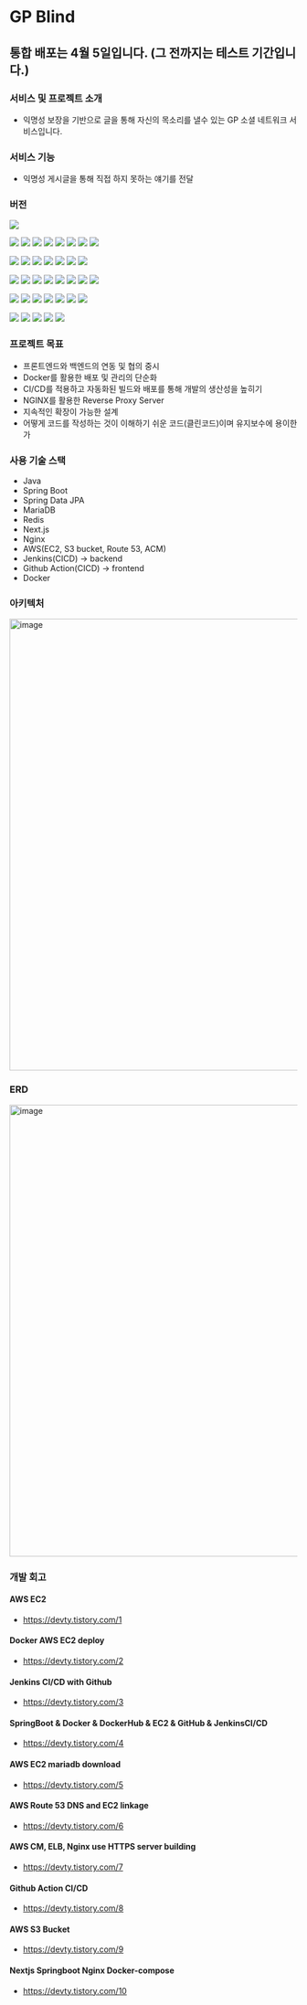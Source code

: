 # GP Blind
## 통합 배포는 4월 5일입니다. (그 전까지는 테스트 기간입니다.)

### 서비스 및 프로젝트 소개
- 익명성 보장을 기반으로 글을 통해 자신의 목소리를 낼수 있는 GP 소셜 네트워크 서비스입니다.

### 서비스 기능
- 익명성 게시글을 통해 직접 하지 못하는 얘기를 전달

### 버전
<img src="https://img.shields.io/badge/v 1.0.0-통합 배포(4/5)-red"> 

<img src="https://img.shields.io/badge/v 0.5.1-EC2 생성-green"> <img src="https://img.shields.io/badge/v 0.5.2-Backend Jenkins CI/CD-green"> 
<img src="https://img.shields.io/badge/v 0.5.2-Frontend Github Action CI/CD-green"> <img src="https://img.shields.io/badge/v 0.5.3-AWS DNS-green"> 
<img src="https://img.shields.io/badge/v 0.5.4-AWS ACM, ELB-green"> <img src="https://img.shields.io/badge/v 0.5.6-Nginx-green"> 
<img src="https://img.shields.io/badge/v 0.5.5-Backend Integration Test-green"> <img src="https://img.shields.io/badge/v 0.5.5-Frontend Integration Test-green">

<img src="https://img.shields.io/badge/v 0.4.1-CORS 처리-green"> <img src="https://img.shields.io/badge/v 0.4.2-API Response틀 수정-green"> 
<img src="https://img.shields.io/badge/v 0.4.2-여러개의 DTO 생성 및 커스텀-green"> <img src="https://img.shields.io/badge/v 0.4.3-댓글 생성-green"> 
<img src="https://img.shields.io/badge/v 0.4.4-댓글 수정, 삭제-green"> <img src="https://img.shields.io/badge/v 0.4.6-대댓글 생성-green"> 
<img src="https://img.shields.io/badge/v 0.4.5-QueryDSL 설정-green">

<img src="https://img.shields.io/badge/v 0.3.1-Post, Comment, Image ERD 구축-green"> <img src="https://img.shields.io/badge/v 0.3.2-게시글 생성-green"> 
<img src="https://img.shields.io/badge/v 0.3.2-S3 Bucket 생성 및 이미지 업로드 구현-green"> <img src="https://img.shields.io/badge/v 0.3.3-게시글 상세 수정, 삭제, 조회-green"> 
<img src="https://img.shields.io/badge/v 0.3.4-게시글 좋아요-green"> <img src="https://img.shields.io/badge/v 0.3.6-모든 게시글 조회시 페이징-green"> 
<img src="https://img.shields.io/badge/v 0.3.5-내가 쓴 게시글 확인-green"> <img src="https://img.shields.io/badge/v 0.3.8-상세 조회시 조회수 중복 제거-green">


<img src="https://img.shields.io/badge/v 0.2.1-User ERD 구축-green"> <img src="https://img.shields.io/badge/v 0.2.2-회원가입 (JWT)-green"> 
<img src="https://img.shields.io/badge/v 0.2.3-패키지 구조 변경(도메인)-green"> <img src="https://img.shields.io/badge/v 0.2.3-시프링 시큐리티 설정-green"> 
<img src="https://img.shields.io/badge/v 0.2.5-이메일 인증-green"> <img src="https://img.shields.io/badge/v 0.2.6-회원 변경-green"> 
<img src="https://img.shields.io/badge/v 0.2.7-회원 탈퇴-green"> 

<img src="https://img.shields.io/badge/v 0.1.1-프로젝트 시작-green"> <img src="https://img.shields.io/badge/v 0.1.2-사용 기술 스택 -green"> 
<img src="https://img.shields.io/badge/v 0.1.3-ERD 설계-green"> <img src="https://img.shields.io/badge/v 0.1.4-Architecture 설계-green"> 
<img src="https://img.shields.io/badge/v 0.1.5-개발 시작-green"> 



### 프로젝트 목표
- 프론트엔드와 백엔드의 연동 및 협의 중시
- Docker를 활용한 배포 및 관리의 단순화
- CI/CD를 적용하고 자동화된 빌드와 배포를 통해 개발의 생산성을 높히기
- NGINX를 활용한 Reverse Proxy Server
- 지속적인 확장이 가능한 설계
- 어떻게 코드를 작성하는 것이 이해하기 쉬운 코드(클린코드)이며 유지보수에 용이한가

### 사용 기술 스택
- Java
- Spring Boot
- Spring Data JPA
- MariaDB
- Redis 
- Next.js
- Nginx
- AWS(EC2, S3 bucket, Route 53, ACM) 
- Jenkins(CICD) -> backend
- Github Action(CICD) -> frontend
- Docker

### 아키텍처
<img width="791" alt="image" src="https://user-images.githubusercontent.com/65766105/228772835-98754542-043f-4c01-b044-ddf6d99be3ad.png">

### ERD
<img width="791" alt="image" src="https://user-images.githubusercontent.com/65766105/202895088-45a6350c-4c46-4ff7-9762-4e406177915f.png">

### 개발 회고
#### AWS EC2
- https://devty.tistory.com/1

#### Docker AWS EC2 deploy
- https://devty.tistory.com/2

#### Jenkins CI/CD with Github
- https://devty.tistory.com/3

#### SpringBoot & Docker & DockerHub & EC2 & GitHub & JenkinsCI/CD
- https://devty.tistory.com/4

#### AWS EC2 mariadb download
- https://devty.tistory.com/5

#### AWS Route 53 DNS and EC2 linkage
- https://devty.tistory.com/6

#### AWS CM, ELB, Nginx use HTTPS server building
- https://devty.tistory.com/7

#### Github Action CI/CD
- https://devty.tistory.com/8

#### AWS S3 Bucket
- https://devty.tistory.com/9

#### Nextjs Springboot Nginx Docker-compose
- https://devty.tistory.com/10
